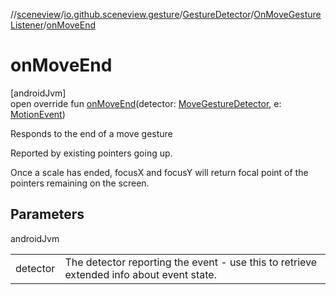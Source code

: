 //[sceneview](../../../../index.md)/[io.github.sceneview.gesture](../../index.md)/[GestureDetector](../index.md)/[OnMoveGestureListener](index.md)/[onMoveEnd](on-move-end.md)

# onMoveEnd

[androidJvm]\
open override fun [onMoveEnd](on-move-end.md)(detector: [MoveGestureDetector](../../-move-gesture-detector/index.md), e: [MotionEvent](https://developer.android.com/reference/kotlin/android/view/MotionEvent.html))

Responds to the end of a move gesture

Reported by existing pointers going up.

Once a scale has ended, focusX and focusY will return focal point of the pointers remaining on the screen.

## Parameters

androidJvm

| | |
|---|---|
| detector | The detector reporting the event - use this to retrieve extended info about event state. |

